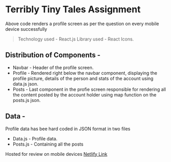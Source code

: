 # Terribly Tiny Tales Assignment

Above code renders a profile screen as per the question on every mobile device successfully
>Technology used - React.js
>Library used - React Icons. 

## Distribution of Components -

* Navbar - Header of the profile screen.
* Profile - Rendered right below the navbar component, displaying the profile picture, details of the person and stats of the account using data.js json.
* Posts - Last component in the profie screen responsible for rendering all the content posted by the account holder using map function on the posts.js json.

## Data -
Profile data has bee hard coded in JSON format in two files
* Data.js - Profile data.
* Posts.js - Containing all the posts

Hosted for review on mobile devices [Netlify Link](https://joyful-profiterole-1e0c77.netlify.app/)





